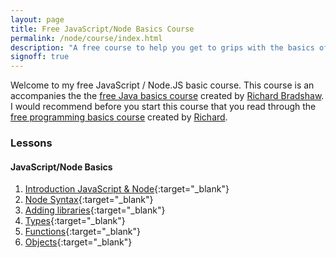 ```yaml
---
layout: page
title: Free JavaScript/Node Basics Course
permalink: /node/course/index.html
description: "A free course to help you get to grips with the basics of JavaScript/Node"
signoff: true
---
```

Welcome to my free JavaScript / Node.JS basic course. This course is an accompanies the the [free Java basics course](https://thefriendlytester.co.uk/java/course/) created by [Richard Bradshaw](https://thefriendlytester.co.uk). I would recommend before you start this course that you read through the [free programming basics course](https://thefriendlytester.co.uk/programming/course/) created by [Richard](https://thefriendlytester.co.uk).

### Lessons
#### JavaScript/Node Basics
1. [Introduction JavaScript & Node](/node/basics/lessons/introduction){:target="_blank"}
2. [Node Syntax](/node/basics/lessons/nodesyntax){:target="_blank"}
3. [Adding libraries](/node/basics/lessons/usinglibraries){:target="_blank"}
4. [Types](/node/basics/lessons/types){:target="_blank"}
5. [Functions](/node/basics/lessons/functions){:target="_blank"}
6. [Objects](/node/basics/lessons/objects){:target="_blank"}
